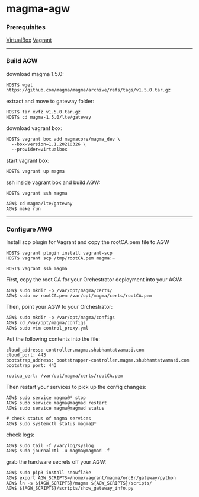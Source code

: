 # magma-agw

### Prerequisites

[VirtualBox](https://www.virtualbox.org) [Vagrant](https://vagrantup.com)

---

### Build AGW

download magma 1.5.0:
```
HOST$ wget https://github.com/magma/magma/archive/refs/tags/v1.5.0.tar.gz
```

extract and move to gateway folder: 
```
HOST$ tar xvfz v1.5.0.tar.gz
HOST$ cd magma-1.5.0/lte/gateway
```

download vagrant box:
```
HOST$ vagrant box add magmacore/magma_dev \
  --box-version=1.1.20210326 \
  --provider=virtualbox
```

start vagrant box:
```
HOST$ vagrant up magma
```

ssh inside vagrant box and build AGW:
```
HOST$ vagrant ssh magma

AGW$ cd magma/lte/gateway
AGW$ make run
```
---

### Configure AWG

Install scp plugin for Vagrant and copy the rootCA.pem file to AGW
```
HOST$ vagrant plugin install vagrant-scp
HOST$ vagrant scp /tmp/rootCA.pem magma:~

HOST$ vagrant ssh magma
```

First, copy the root CA for your Orchestrator deployment into your AGW:
```
AGW$ sudo mkdir -p /var/opt/magma/certs/
AGW$ sudo mv rootCA.pem /var/opt/magma/certs/rootCA.pem
```

Then, point your AGW to your Orchestrator:
```
AGW$ sudo mkdir -p /var/opt/magma/configs
AGW$ cd /var/opt/magma/configs
AGW$ sudo vim control_proxy.yml
```

Put the following contents into the file:
```
cloud_address: controller.magma.shubhamtatvamasi.com
cloud_port: 443
bootstrap_address: bootstrapper-controller.magma.shubhamtatvamasi.com
bootstrap_port: 443

rootca_cert: /var/opt/magma/certs/rootCA.pem
```

Then restart your services to pick up the config changes:
```
AGW$ sudo service magma@* stop
AGW$ sudo service magma@magmad restart
AGW$ sudo service magma@magmad status

# check status of magma services
AGW$ sudo systemctl status magma@*
```

check logs:
```
AGW$ sudo tail -f /var/log/syslog
AGW$ sudo journalctl -u magma@magmad -f
```

grab the hardware secrets off your AGW:
```
AGW$ sudo pip3 install snowflake
AGW$ export AGW_SCRIPTS=/home/vagrant/magma/orc8r/gateway/python
AGW$ ln -s ${AGW_SCRIPTS}/magma ${AGW_SCRIPTS}/scripts/
AGW$ ${AGW_SCRIPTS}/scripts/show_gateway_info.py
```
